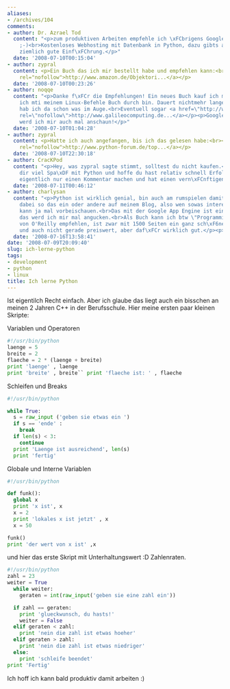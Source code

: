 ```yaml
---
aliases:
- /archives/104
comments:
- author: Dr. Azrael Tod
  content: "<p>zum produktiven Arbeiten empfehle ich \xFCbrigens Google App-Engine
    ;-)<br>Kostenloses Webhosting mit Datenbank in Python, dazu gibts auch noch eine
    ziemlich gute Einf\xFChrung.</p>"
  date: '2008-07-10T00:15:04'
- author: zypral
  content: <p>Ein Buch das ich mir bestellt habe und empfehlen kann:<br><a href="http://www.amazon.de/Objektorientierte-Programmierung-Python-Michael-Weigend/dp/382661660X/ref=sr_1_7?ie=UTF8&amp;s=books&amp;qid=1215634971&amp;sr=1-7"
    rel="nofollow">http://www.amazon.de/Objektori...</a></p>
  date: '2008-07-10T00:23:26'
- author: noqqe
  content: "<p>Danke f\xFCr die Empfehlungen! Ein neues Buch kauf ich mir erst wenn
    ich mti meinem Linux-Befehle Buch durch bin. Dauert nichtmehr lange! Aber wenn
    hab ich da schon was im Auge.<br>Eventuell sogar <a href=\"http://www.galileocomputing.de/openbook/python/\"
    rel=\"nofollow\">http://www.galileocomputing.de...</a></p><p>Google App-Engine
    werd ich mir auch mal anschaun!</p>"
  date: '2008-07-10T01:04:28'
- author: zypral
  content: <p>Hatte ich auch angefangen, bis ich das gelesen habe:<br><a href="http://www.python-forum.de/topic-13008.html"
    rel="nofollow">http://www.python-forum.de/top...</a></p>
  date: '2008-07-10T22:30:18'
- author: CracKPod
  content: "<p>Hey, was zypral sagte stimmt, solltest du nicht kaufen.</p><p>Ich w\xFCnsche
    dir viel Spa\xDF mit Python und hoffe du hast relativ schnell Erfolge. :)</p><p>*Wollte
    eigentlich nur einen Kommentar machen und hat einen vern\xFCnftigen Vorwand gesucht*</p><p>MfG,<br>CracKPod</p>"
  date: '2008-07-11T00:46:12'
- author: charlysan
  content: "<p>Python ist wirklich genial, bin auch am rumspielen damit und dokumentiere
    dabei so das ein oder andere auf meinem Blog, also wen sowas interessiert, der
    kann ja mal vorbeischauen.<br>Das mit der Google App Engine ist ein cooler Tip,
    das werd ich mir mal angucken.<br>Als Buch kann ich btw \"Programming Python\"
    von O'Reilly empfehlen, ist zwar mit 1500 Seiten ein ganz sch\xF6ner Schinken
    und auch nicht gerade preiswert, aber daf\xFCr wirklich gut.</p><p>Gru\xDF Charlysan</p>"
  date: '2008-07-16T13:58:41'
date: '2008-07-09T20:09:40'
slug: ich-lerne-python
tags:
- development
- python
- linux
title: Ich lerne Python
---
```


Ist eigentilch Recht einfach. Aber ich glaube das liegt auch ein bisschen
an meinen 2 Jahren C++ in der Berufsschule. Hier meine ersten paar kleinen
Skripte:

Variablen und Operatoren

``` python
#!/usr/bin/python
laenge = 5
breite = 2
flaeche = 2 * (laenge + breite)
print 'laenge' , laenge
print 'breite' , breite`` print 'flaeche ist: ' , flaeche
```

Schleifen und Breaks

``` python
#!/usr/bin/python

while True:
  s = raw_input ('geben sie etwas ein ')
  if s == 'ende' :
    break
  if len(s) < 3:
    continue
  print 'Laenge ist ausreichend', len(s)
  print 'fertig'
```

Globale und Interne Variablen

``` python
#!/usr/bin/python

def funk():
  global x
  print 'x ist', x
  x = 2
  print 'lokales x ist jetzt' , x
  x = 50

funk()
print 'der wert von x ist' ,x
```

und hier das erste Skript mit Unterhaltungswert :D
Zahlenraten.

``` python
#!/usr/bin/python
zahl = 23
weiter = True
  while weiter:
    geraten = int(raw_input('geben sie eine zahl ein'))

  if zahl == geraten:
    print 'glueckwunsch, du hasts!'
    weiter = False
  elif geraten < zahl:
    print 'nein die zahl ist etwas hoeher'
  elif geraten > zahl:
    print 'nein die zahl ist etwas niedriger'
  else:
    print 'schleife beendet'
print 'Fertig'
```

Ich hoff ich kann bald produktiv damit arbeiten :)